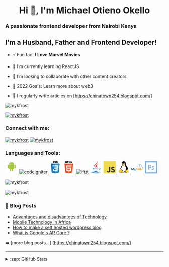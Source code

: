 <h1 align="center">Hi 👋, I'm Michael Otieno Okello</h1>
<h3 align="left">A passionate frontend developer from Nairobi Kenya</h3>


## I'm a Husband, Father and Frontend Developer!
- ⚡ Fun fact **I Love Marvel Movies**
- 🌱 I’m currently learning ReactJS
- 👯 I’m looking to collaborate with other content creators
- 🥅 2022 Goals: Learn more about web3

- 📝 I regularly write articles on [https://chinatown254.blogspot.com/]

<p align="left"> <img src="https://komarev.com/ghpvc/?username=mykfrost&label=Profile%20views&color=0e75b6&style=flat" alt="mykfrost" /> </p>

<p align="left"> <a href="https://github.com/ryo-ma/github-profile-trophy"><img src="https://github-profile-trophy.vercel.app/?username=mykfrost" alt="mykfrost" /></a> </p>

<h3 align="left">Connect with me:</h3>
<p align="left">
<a href="https://twitter.com/mykfrost" target="blank"><img align="center" src="https://raw.githubusercontent.com/rahuldkjain/github-profile-readme-generator/master/src/images/icons/Social/twitter.svg" alt="mykfrost" height="30" width="40" /></a>
<a href="https://linkedin.com/in/mykfrost" target="blank"><img align="center" src="https://raw.githubusercontent.com/rahuldkjain/github-profile-readme-generator/master/src/images/icons/Social/linked-in-alt.svg" alt="mykfrost" height="30" width="40" /></a>
</p>

<h3 align="left">Languages and Tools:</h3>
<p align="left"> <a href="https://developer.android.com" target="_blank" rel="noreferrer"> <img src="https://raw.githubusercontent.com/devicons/devicon/master/icons/android/android-original-wordmark.svg" alt="android" width="40" height="40"/> </a> <a href="https://codeigniter.com" target="_blank" rel="noreferrer"> <img src="https://cdn.worldvectorlogo.com/logos/codeigniter.svg" alt="codeigniter" width="40" height="40"/> </a> <a href="https://www.w3schools.com/css/" target="_blank" rel="noreferrer"> <img src="https://raw.githubusercontent.com/devicons/devicon/master/icons/css3/css3-original-wordmark.svg" alt="css3" width="40" height="40"/> </a> <a href="https://www.w3.org/html/" target="_blank" rel="noreferrer"> <img src="https://raw.githubusercontent.com/devicons/devicon/master/icons/html5/html5-original-wordmark.svg" alt="html5" width="40" height="40"/> </a> <a href="https://ifttt.com/" target="_blank" rel="noreferrer"> <img src="https://www.vectorlogo.zone/logos/ifttt/ifttt-ar21.svg" alt="ifttt" width="40" height="40"/> </a> <a href="https://www.java.com" target="_blank" rel="noreferrer"> <img src="https://raw.githubusercontent.com/devicons/devicon/master/icons/java/java-original.svg" alt="java" width="40" height="40"/> </a> <a href="https://developer.mozilla.org/en-US/docs/Web/JavaScript" target="_blank" rel="noreferrer"> <img src="https://raw.githubusercontent.com/devicons/devicon/master/icons/javascript/javascript-original.svg" alt="javascript" width="40" height="40"/> </a> <a href="https://www.linux.org/" target="_blank" rel="noreferrer"> <img src="https://raw.githubusercontent.com/devicons/devicon/master/icons/linux/linux-original.svg" alt="linux" width="40" height="40"/> </a> <a href="https://www.mysql.com/" target="_blank" rel="noreferrer"> <img src="https://raw.githubusercontent.com/devicons/devicon/master/icons/mysql/mysql-original-wordmark.svg" alt="mysql" width="40" height="40"/> </a> <a href="https://www.photoshop.com/en" target="_blank" rel="noreferrer"> <img src="https://raw.githubusercontent.com/devicons/devicon/master/icons/photoshop/photoshop-line.svg" alt="photoshop" width="40" height="40"/> </a> </p>

<p><img align="center" src="https://github-readme-stats.vercel.app/api/top-langs?username=mykfrost&show_icons=true&locale=en&layout=compact" alt="mykfrost" /></p>

<p><img align="center" src="https://github-readme-streak-stats.herokuapp.com/?user=mykfrost&" alt="mykfrost" /></p>


### 📕  Blog Posts

<!-- BLOG-POST-LIST:START -->
- [Advantages and disadvantges of Technology ](https://chinatown254.blogspot.com/2019/04/advantages-and-disadvantages-of.html)
- [Mobile Technology in Africa](https://chinatown254.blogspot.com/2018/04/mobile-technology-in-africa.html)
- [How to make a self hosted wordpress blog](https://chinatown254.blogspot.com/2017/12/how-to-make-self-hosted-wordpress.html)
- [What is Google's AR Core ?](https://chinatown254.blogspot.com/2018/07/what-is-googles-arcore-details-inside.html)

<!-- BLOG-POST-LIST:END -->

➡️ [more blog posts...] (https://chinatown254.blogspot.com/)

---



<details>
  <summary>:zap: GitHub Stats</summary>

  <img align="left" alt="Mike Frost's GitHub Stats" src="https://github-readme-stats.vercel.app/api?username=mykfrost&show_icons=true&hide_border=false&title_color=ff652f&icon_color=FFE400&bg_color=09131B&text_color=ffffff&border_color=0c1a25" />

</details>

[website]: http://chinatown254.blogspot.com/
[twitter]: https://twitter.com/mykfrost
[youtube]: https://youtube.com/mykfrost
[instagram]: https://instagram.com/mykfrost
[linkedin]: https://linkedin.com/in/mykfrost

